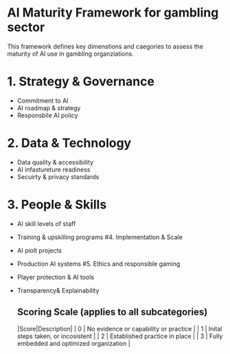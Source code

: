 # AI Maturity Framework for gambling sector
This framework defines key dimenstions and caegories to assess the maturity of AI use in gambling organziations.
# 1. Strategy & Governance
- Commitment to AI
- AI roadmap & strategy
- Responsbile AI policy
# 2. Data & Technology
- Data quality & accessibility
- AI infastureture readiness
- Secuirty & privacy standards
# 3. People & Skills
- AI skill levels of staff
- Training & upskilling programs
#4. Implementation & Scale
- AI piolt projects
- Production AI systems
#5. Ethics and responsible gaming
- Player protection & AI tools
- Transparency& Explainability

  ## Scoring Scale (applies to all subcategories)
  |Score|Description|
  | 0 | No evidence or capability or practice |
  | 1 | Inital steps taken, or incosistent  |
  | 2 | Established practice in place |
  | 3 | Fully embedded and optimized organization |
  
